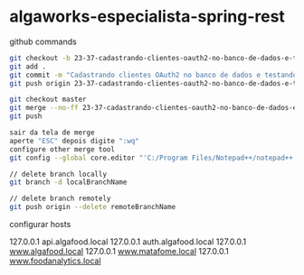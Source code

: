 # algaworks-especialista-spring-rest

github commands

```bash
git checkout -b 23-37-cadastrando-clientes-oauth2-no-banco-de-dados-e-testando-emissoes-de-tokens
git add .
git commit -m "Cadastrando clientes OAuth2 no banco de dados e testando a emissão de tokens"
git push origin 23-37-cadastrando-clientes-oauth2-no-banco-de-dados-e-testando-emissoes-de-tokens

git checkout master
git merge --no-ff 23-37-cadastrando-clientes-oauth2-no-banco-de-dados-e-testando-emissoes-de-tokens
git push

sair da tela de merge
aperte "ESC" depois digite ":wq"
configure other merge tool
git config --global core.editor "'C:/Program Files/Notepad++/notepad++.exe' -multiInst -notabbar -nosession -noPlugin"

// delete branch locally
git branch -d localBranchName

// delete branch remotely
git push origin --delete remoteBranchName
```

configurar hosts

127.0.0.1       api.algafood.local
127.0.0.1       auth.algafood.local
127.0.0.1       www.algafood.local
127.0.0.1       www.matafome.local
127.0.0.1       www.foodanalytics.local